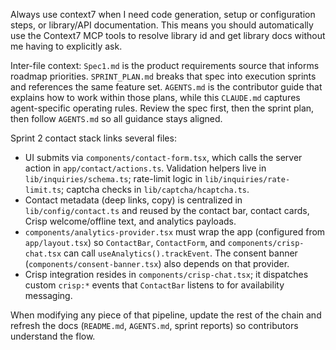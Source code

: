 Always use context7 when I need code generation, setup or configuration steps, or
library/API documentation. This means you should automatically use the Context7 MCP
tools to resolve library id and get library docs without me having to explicitly ask.

Inter-file context: `Spec1.md` is the product requirements source that informs roadmap
priorities. `SPRINT_PLAN.md` breaks that spec into execution sprints and references the
same feature set. `AGENTS.md` is the contributor guide that explains how to work within
those plans, while this `CLAUDE.md` captures agent-specific operating rules. Review the
spec first, then the sprint plan, then follow `AGENTS.md` so all guidance stays aligned.

Sprint 2 contact stack links several files:
- UI submits via `components/contact-form.tsx`, which calls the server action in `app/contact/actions.ts`. Validation helpers live in `lib/inquiries/schema.ts`; rate-limit logic in `lib/inquiries/rate-limit.ts`; captcha checks in `lib/captcha/hcaptcha.ts`.
- Contact metadata (deep links, copy) is centralized in `lib/config/contact.ts` and reused by the contact bar, contact cards, Crisp welcome/offline text, and analytics payloads.
- `components/analytics-provider.tsx` must wrap the app (configured from `app/layout.tsx`) so `ContactBar`, `ContactForm`, and `components/crisp-chat.tsx` can call `useAnalytics().trackEvent`. The consent banner (`components/consent-banner.tsx`) also depends on that provider.
- Crisp integration resides in `components/crisp-chat.tsx`; it dispatches custom `crisp:*` events that `ContactBar` listens to for availability messaging.

When modifying any piece of that pipeline, update the rest of the chain and refresh the docs (`README.md`, `AGENTS.md`, sprint reports) so contributors understand the flow.
